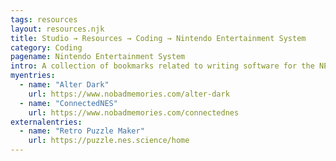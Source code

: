 ```yaml
---
tags: resources
layout: resources.njk
title: Studio → Resources → Coding → Nintendo Entertainment System
category: Coding
pagename: Nintendo Entertainment System
intro: A collection of bookmarks related to writing software for the NES, an 8-bit video game console from the 1980s.
myentries:
  - name: "Alter Dark"
    url: https://www.nobadmemories.com/alter-dark
  - name: "ConnectedNES"
    url: https://www.nobadmemories.com/connectednes
externalentries:
  - name: "Retro Puzzle Maker"
    url: https://puzzle.nes.science/home
---
```

      